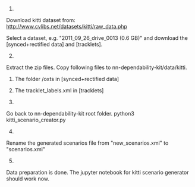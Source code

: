 1.
Download kitti dataset from:
http://www.cvlibs.net/datasets/kitti/raw_data.php

Select a dataset, e.g. "2011_09_26_drive_0013 (0.6 GB)"
and download the [synced+rectified data] and [tracklets].

2.
Extract the zip files.
Copy following files to nn-dependability-kit/data/kitti.
1. The folder /oxts in [synced+rectified data]
2. The tracklet_labels.xml in [tracklets]

3.
Go back to nn-dependability-kit root folder.
python3 kitti_scenario_creator.py

4.
Rename the generated scenarios file from "new_scenarios.xml" to "scenarios.xml"

5.
Data preparation is done.
The jupyter notebook for kitti scenario generator should work now.